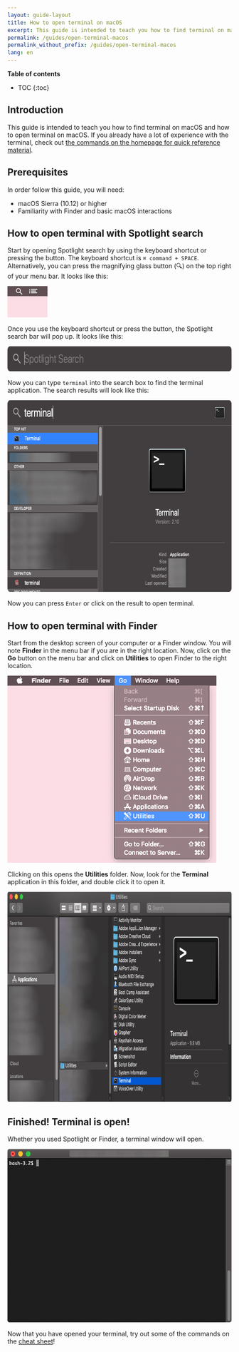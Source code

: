 ```yaml
---
layout: guide-layout
title: How to open terminal on macOS
excerpt: This guide is intended to teach you how to find terminal on macOS and how to open terminal on macOS.
permalink: /guides/open-terminal-macos
permalink_without_prefix: /guides/open-terminal-macos
lang: en
---
```


**Table of contents**

* TOC
{:toc}

## Introduction

This guide is intended to teach you how to find terminal on macOS and how to open terminal on macOS. If you already have a lot of experience with the terminal, check out [the commands on the homepage for quick reference material](/).

## Prerequisites

In order follow this guide, you will need:

* macOS Sierra (10.12) or higher
* Familiarity with Finder and basic macOS interactions

## How to open terminal with Spotlight search

Start by opening Spotlight search by using the keyboard shortcut or pressing the button. The keyboard shortcut is `⌘ command + SPACE`. Alternatively, you can press the magnifying glass button (🔍) on the top right of your menu bar. It looks like this:

<div class="center guideimages">
  <img src="/assets/guides/open-terminal-macos/spotlight-button-en.png" width="90" height="70" alt="Spotlight search button" layout="fixed">
</div>

Once you use the keyboard shortcut or press the button, the Spotlight search bar will pop up. It looks like this:

<div class="center guideimages">
  <img src="/assets/guides/open-terminal-macos/spotlight-search-en.png" width="680" height="56" alt="Spotlight search bar" class="responsive" />
</div>

Now you can type `terminal` into the search box to find the terminal application. The search results will look like this:

<div class="center guideimages">
  <img src="/assets/guides/open-terminal-macos/spotlight-results-en.png" width="680" height="430" alt="Spotlight search results" class="responsive" />
</div>

Now you can press `Enter` or click on the result to open terminal.

## How to open terminal with Finder

Start from the desktop screen of your computer or a Finder window. You will note **Finder** in the menu bar if you are in the right location. Now, click on the **Go** button on the menu bar and click on **Utilities** to open Finder to the right location.

<div class="center guideimages">
  <img src="/assets/guides/open-terminal-macos/go-menu-en.png" width="470" height="420" alt="Finder go menu open" class="responsive" />
</div>

Clicking on this opens the **Utilities** folder. Now, look for the **Terminal** application in this folder, and double click it to open it.

<div class="center guideimages">
  <img src="/assets/guides/open-terminal-macos/finder-utilities-en.png" width="865" height="471" alt="Browse Utilities folder in Finder" class="responsive" />
</div>

## Finished! Terminal is open!

Whether you used Spotlight or Finder, a terminal window will open.

<div class="center guideimages">
  <img src="/assets/guides/open-terminal-macos/terminal-open-en.png" width="585" height="389" alt="An open terminal window" class="responsive" />
</div>

Now that you have opened your terminal, try out some of the commands on the [cheat sheet](/#basic)!
